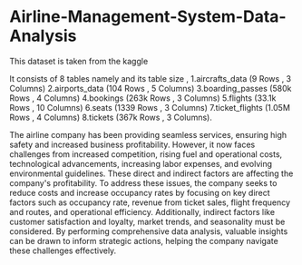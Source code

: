 # Airline-Management-System-Data-Analysis
This dataset is taken from the kaggle 

It consists of 8 tables namely and its table size ,
1.aircrafts_data (9 Rows , 3 Columns)
2.airports_data (104 Rows , 5 Columns)
3.boarding_passes (580k Rows , 4 Columns)
4.bookings (263k Rows , 3 Columns)
5.flights (33.1k Rows , 10 Columns)
6.seats (1339 Rows , 3 Columns)
7.ticket_flights (1.05M Rows , 4 Columns)
8.tickets (367k Rows , 3 Columns).

The airline company has been providing seamless services, ensuring high safety and increased business profitability. However, it now faces challenges from increased competition, rising fuel and operational costs, technological advancements, increasing labor expenses, and evolving environmental guidelines. 
These direct and indirect factors are affecting the company's profitability. To address these issues, the company seeks to reduce costs and increase occupancy rates by focusing on key direct factors such as occupancy rate, revenue from ticket sales, flight frequency and routes, and operational efficiency.
Additionally, indirect factors like customer satisfaction and loyalty, market trends, and seasonality must be considered. By performing comprehensive data analysis, valuable insights can be drawn to inform strategic actions, helping the company navigate these challenges effectively.
